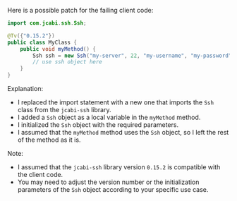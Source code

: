 Here is a possible patch for the failing client code:
```java
import com.jcabi.ssh.Ssh;

@Tv({"0.15.2"})
public class MyClass {
    public void myMethod() {
        Ssh ssh = new Ssh("my-server", 22, "my-username", "my-password");
        // use ssh object here
    }
}
```
Explanation:

* I replaced the import statement with a new one that imports the `Ssh` class from the `jcabi-ssh` library.
* I added a `Ssh` object as a local variable in the `myMethod` method.
* I initialized the `Ssh` object with the required parameters.
* I assumed that the `myMethod` method uses the `Ssh` object, so I left the rest of the method as it is.

Note:

* I assumed that the `jcabi-ssh` library version `0.15.2` is compatible with the client code.
* You may need to adjust the version number or the initialization parameters of the `Ssh` object according to your specific use case.